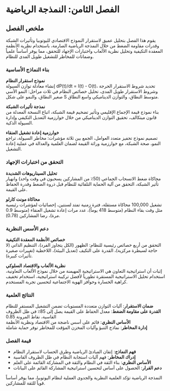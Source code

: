 # الفصل الثامن: النمذجة الرياضية

## ملخص الفصل

يقوم هذا الفصل بتحليل عميق لاستقرار النموذج الاقتصادي لليوتوبيا وتأثيرات الشبكة وقدرات مقاومة الضغط من خلال النمذجة الرياضية الصارمة، باستخدام نظرية الأنظمة المعقدة التكيفية وتحليل نظرية الألعاب واختبارات الإجهاد للتحقق، مما يوفر أساساً علمياً وضمانات للمخاطر للتشغيل طويل المدى للنظام.

### بناء النماذج الأساسية

**نموذج استقرار النظام**  
إنشاء معادلة توازن السيولة dP(t)/dt = I(t) - O(t)، تحديد شروط الاستقرار الحرجة وشروط الاستقرار طويل المدى، تحليل خصائص النظام في ثلاث مراحل: النمو الأسي صغير النطاق، والنمو على شكل S متوسط النطاق، والتوازن الديناميكي واسع النطاق.

**نمذجة تأثيرات الشبكة**  
بناء نموذج قيمة الإجماع الإقليمي وتأثير تضخيم قيمة الشبكة، اتباع النسخة المعدلة من قانون ميتكالف، تحقيق التوازن الديناميكي من خلال خوارزمية التعديل التكيفي وإدارة السيولة الذكية.

**خوارزمية إعادة تشغيل العنقاء**  
تصميم نموذج تحفيز متعدد العوامل، الجمع بين ثلاثة مؤشرات: مخاطر السيولة، تراجع النمو، صحة الشبكة، مع خوارزمية وراثة القيمة لضمان العلمية والعدالة في عملية إعادة التشغيل.

### التحقق من اختبارات الإجهاد

**تحليل السيناريوهات الشديدة**  
محاكاة ضغط الانسحاب الجماعي (50٪ من المشاركين يسحبون في وقت واحد) وانهيار تأثير الشبكة، التحقق من آلية الحماية التلقائية للنظام قبل ذروة الضغط وقدرة الحفاظ على القيمة.

**محاكاة مونت كارلو**  
تشغيل 100,000 محاكاة مستقلة، فترة زمنية تمتد لسنتين، إحصائيات لمؤشرات رئيسية مثل وقت بقاء النظام (متوسط 418 يوماً)، عدد مرات إعادة تشغيل العنقاء (متوسط 0.9 مرة)، رضا المشاركين (0.78).

### دعم الأسس النظرية

**خصائص الأنظمة المعقدة التكيفية**  
التحقق من أربع خصائص رئيسية للنظام: الظهور (الكل يتجاوز الفرد)، التنظيم الذاتي (لا حاجة لسيطرة مركزية)، القدرة على التكيف (تعديل البيئة)، اللاخطية (تغييرات صغيرة تأثيرات كبيرة).

**نظرية الألعاب والاقتصاد السلوكي**  
إثبات أن استراتيجية التعاون هي الاستراتيجية المهيمنة من خلال نموذج الألعاب التعاونية، استخدام تحليل الاستراتيجية المستقرة تطورياً لأفضل تركيبة استراتيجية، استخدام تخفيف كراهية الخسارة وحوافز الهوية الاجتماعية لتحسين تجربة المستخدم.

### النتائج العلمية

**ضمان الاستقرار**: آليات التوازن متعددة المستويات تضمن التشغيل المستقر للنظام  
**القدرة على مقاومة الضغط**: معدل الحفاظ على القيمة يصل إلى 85٪ في ظل الظروف القاسية، نقاط المرونة 0.85  
**الأساس النظري**: قائم على أسس ناضجة من الاقتصاد ونظرية الأنظمة  
**إدارة المخاطر**: نماذج التنبؤ وآليات المخزن المؤقت للمخاطر توفر حماية شاملة

### قيمة الفصل

* **فهم النماذج**: إتقان المبادئ الرياضية وطرق الحساب لاستقرار النظام
* **إدراك المخاطر**: فهم آليات استجابة النظام في ظل الظروف القاسية
* **الأساس النظري**: بناء الثقة في النظام والثقة في المشاركة القائمة على العلم
* **دعم القرار**: الحصول على أساس لتحسين استراتيجية المشاركة القائم على البيانات

النمذجة الرياضية تؤكد العلمية النظرية والجدوى العملية لنظام اليوتوبيا، مما يوفر أساساً قوياً للثقة للمشاركين.